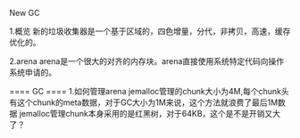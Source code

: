 New GC

1.概览
  新的垃圾收集器是一个基于区域的，四色增量，分代，非拷贝，高速，缓存优化的。

2.arena
arena是一个很大的对齐的内存块。arena直接使用系统特定代码向操作系统申请的。


==== GC ====
1.如何管理arena
  jemalloc管理的chunk大小为4M,每个chunk头有这个chunk的meta数据，对于GC大小为1M来说，这个方法就浪费了最后1M数据
  jemalloc管理chunk本身采用的是红黑树，对于64KB，这个是不是开销又大了？


